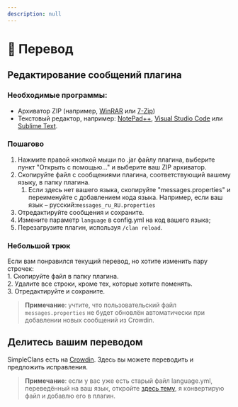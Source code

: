 ```yaml
---
description: null
---
```


# 🍕 Перевод

## Редактирование сообщений плагина

### Необходимые программы:

* Архиватор ZIP (например, [WinRAR](https://www.win-rar.com/download.html?\&L=0) или [7-Zip](https://www.7-zip.org/download.html))
* Текстовый редактор, например: [NotePad++](https://notepad-plus-plus.org/downloads/), [Visual Studio Code](https://code.visualstudio.com) или [Sublime Text](https://www.sublimetext.com).

### Пошагово

1. Нажмите правой кнопкой мыши по .jar файлу плагина, выберите пункт "Открыть с помощью..." и выберите ваш ZIP архиватор.
2. Скопируйте файл с сообщениями плагина, соответствующий вашему языку, в папку плагина.
   1. Если здесь нет вашего языка, скопируйте "messages.properties" и переименуйте с добавлением кода языка. Например, если ваш язык – русский:`messages_ru_RU.properties`
3. Отредактируйте сообщения и сохраните.
4. Измените параметр `language` в config.yml на код вашего языка;
5. Перезагрузите плагин, используя `/clan reload`.

### Небольшой трюк

Если вам понравился текущий перевод, но хотите изменить пару строчек: \
1\. Скопируйте файл в папку плагина.\
2\. Удалите все строки, кроме тех, которые хотите поменять.\
3\. Отредактируйте и сохраните.

> **Примечание**: учтите, что пользовательский файл `messages.properties` не будет обновлён автоматически при добавлении новых сообщений из Crowdin.

## Делитесь вашим переводом

SimpleClans есть на [Crowdin](https://crowdin.com/project/simpleclans). Здесь вы можете переводить и предложить исправления.

> **Примечание**: если у вас уже есть старый файл language.yml, переведённый на ваш язык, откройте [здесь тему](https://github.com/RoinujNosde/SimpleClans/issues), я конвертирую файл и добавлю его в плагин.
